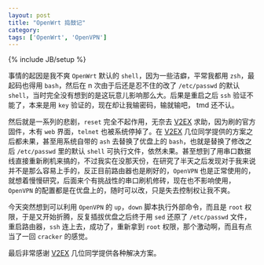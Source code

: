 ```yaml
---
layout: post
title: "OpenWrt 捣鼓记"
category: 
tags: ['OpenWrt', 'OpenVPN']
---
```

{% include JB/setup %}

事情的起因是我不爽 `OpenWrt` 默认的 `shell`，因为一些洁癖，平常我都用 `zsh`，最起码也得用 `bash`，然后在 n 次由于后还是忍不住的改了 `/etc/passwd` 的默认 `shell`，当时完全没有想到的是这玩意儿影响那么大。后果是重启之后 `ssh` 验证不能了，本来是用 `key` 验证的，现在却让我输密码，输就输吧， tmd 还不认。

然后就是一系列的悲剧，`reset` 完全不起作用，无奈去 [V2EX][v2ex] 求助，因为刷的官方固件，木有 `web` 界面，`telnet` 也被系统停掉了。在 [V2EX](http://www.v2ex.com/t/28627) 几位同学提供的方案之后都未果，甚至用系统自带的 `ash` 去替换了优盘上的 `bash`，也就是替换了修改之后 `/etc/passwd` 里的默认 `shell` 可执行文件，依然未果。甚至想到了用串口数据线直接重新刷机来搞的，不过我实在没那天份，在研究了半天之后发现对于我来说并不是那么容易上手的，反正目前路由器也是刷好的，`OpenVPN` 也是正常使用的，就想着慢慢研究，后面来个有挑战性的串口刷机修砖，现在也不影响使用，`OpenVPN` 的配置都是在优盘上的，随时可以改，只是失去控制权让我不爽。

今天突然想到可以利用 `OpenVPN` 的 `up`，`down` 脚本执行外部命令，而且是 `root` 权限，于是又开始折腾，反复插拔优盘之后终于用 `sed` 还原了 `/etc/passwd` 文件，重启路由器，`ssh` 连上去，成功了，重新拿到 `root` 权限，那个激动啊，而且有点当了一回 `cracker` 的感觉。

最后非常感谢 [V2EX][v2ex] 几位同学提供各种解决方案。

[v2ex]: http://www.v2ex.com/ "V2EX"